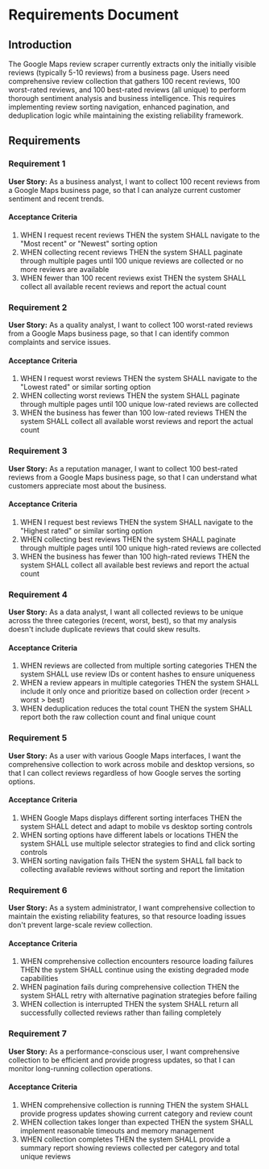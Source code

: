 # Requirements Document

## Introduction

The Google Maps review scraper currently extracts only the initially visible reviews (typically 5-10 reviews) from a business page. Users need comprehensive review collection that gathers 100 recent reviews, 100 worst-rated reviews, and 100 best-rated reviews (all unique) to perform thorough sentiment analysis and business intelligence. This requires implementing review sorting navigation, enhanced pagination, and deduplication logic while maintaining the existing reliability framework.

## Requirements

### Requirement 1

**User Story:** As a business analyst, I want to collect 100 recent reviews from a Google Maps business page, so that I can analyze current customer sentiment and recent trends.

#### Acceptance Criteria

1. WHEN I request recent reviews THEN the system SHALL navigate to the "Most recent" or "Newest" sorting option
2. WHEN collecting recent reviews THEN the system SHALL paginate through multiple pages until 100 unique reviews are collected or no more reviews are available
3. WHEN fewer than 100 recent reviews exist THEN the system SHALL collect all available recent reviews and report the actual count

### Requirement 2

**User Story:** As a quality analyst, I want to collect 100 worst-rated reviews from a Google Maps business page, so that I can identify common complaints and service issues.

#### Acceptance Criteria

1. WHEN I request worst reviews THEN the system SHALL navigate to the "Lowest rated" or similar sorting option
2. WHEN collecting worst reviews THEN the system SHALL paginate through multiple pages until 100 unique low-rated reviews are collected
3. WHEN the business has fewer than 100 low-rated reviews THEN the system SHALL collect all available worst reviews and report the actual count

### Requirement 3

**User Story:** As a reputation manager, I want to collect 100 best-rated reviews from a Google Maps business page, so that I can understand what customers appreciate most about the business.

#### Acceptance Criteria

1. WHEN I request best reviews THEN the system SHALL navigate to the "Highest rated" or similar sorting option
2. WHEN collecting best reviews THEN the system SHALL paginate through multiple pages until 100 unique high-rated reviews are collected
3. WHEN the business has fewer than 100 high-rated reviews THEN the system SHALL collect all available best reviews and report the actual count

### Requirement 4

**User Story:** As a data analyst, I want all collected reviews to be unique across the three categories (recent, worst, best), so that my analysis doesn't include duplicate reviews that could skew results.

#### Acceptance Criteria

1. WHEN reviews are collected from multiple sorting categories THEN the system SHALL use review IDs or content hashes to ensure uniqueness
2. WHEN a review appears in multiple categories THEN the system SHALL include it only once and prioritize based on collection order (recent > worst > best)
3. WHEN deduplication reduces the total count THEN the system SHALL report both the raw collection count and final unique count

### Requirement 5

**User Story:** As a user with various Google Maps interfaces, I want the comprehensive collection to work across mobile and desktop versions, so that I can collect reviews regardless of how Google serves the sorting options.

#### Acceptance Criteria

1. WHEN Google Maps displays different sorting interfaces THEN the system SHALL detect and adapt to mobile vs desktop sorting controls
2. WHEN sorting options have different labels or locations THEN the system SHALL use multiple selector strategies to find and click sorting controls
3. WHEN sorting navigation fails THEN the system SHALL fall back to collecting available reviews without sorting and report the limitation

### Requirement 6

**User Story:** As a system administrator, I want comprehensive collection to maintain the existing reliability features, so that resource loading issues don't prevent large-scale review collection.

#### Acceptance Criteria

1. WHEN comprehensive collection encounters resource loading failures THEN the system SHALL continue using the existing degraded mode capabilities
2. WHEN pagination fails during comprehensive collection THEN the system SHALL retry with alternative pagination strategies before failing
3. WHEN collection is interrupted THEN the system SHALL return all successfully collected reviews rather than failing completely

### Requirement 7

**User Story:** As a performance-conscious user, I want comprehensive collection to be efficient and provide progress updates, so that I can monitor long-running collection operations.

#### Acceptance Criteria

1. WHEN comprehensive collection is running THEN the system SHALL provide progress updates showing current category and review count
2. WHEN collection takes longer than expected THEN the system SHALL implement reasonable timeouts and memory management
3. WHEN collection completes THEN the system SHALL provide a summary report showing reviews collected per category and total unique reviews